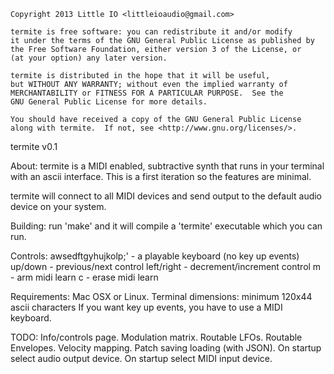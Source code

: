     Copyright 2013 Little IO <littleioaudio@gmail.com>

    termite is free software: you can redistribute it and/or modify
    it under the terms of the GNU General Public License as published by
    the Free Software Foundation, either version 3 of the License, or
    (at your option) any later version.

    termite is distributed in the hope that it will be useful,
    but WITHOUT ANY WARRANTY; without even the implied warranty of
    MERCHANTABILITY or FITNESS FOR A PARTICULAR PURPOSE.  See the
    GNU General Public License for more details.

    You should have received a copy of the GNU General Public License
    along with termite.  If not, see <http://www.gnu.org/licenses/>.

termite v0.1

About: termite is a MIDI enabled, subtractive synth that runs in your terminal
with an ascii interface. This is a first iteration so the features are minimal.

termite will connect to all MIDI devices and send output to the default audio
device on your system.

Building:
  run 'make' and it will compile a 'termite' executable which you can run.

Controls:
  awsedftgyhujkolp;' - a playable keyboard (no key up events)
  up/down - previous/next control
  left/right - decrement/increment control
  m - arm midi learn
  c - erase midi learn

Requirements:
  Mac OSX or Linux.
  Terminal dimensions: minimum 120x44 ascii characters
  If you want key up events, you have to use a MIDI keyboard.

TODO:
  Info/controls page.
  Modulation matrix.
  Routable LFOs.
  Routable Envelopes.
  Velocity mapping.
  Patch saving loading (with JSON).
  On startup select audio output device.
  On startup select MIDI input device.
